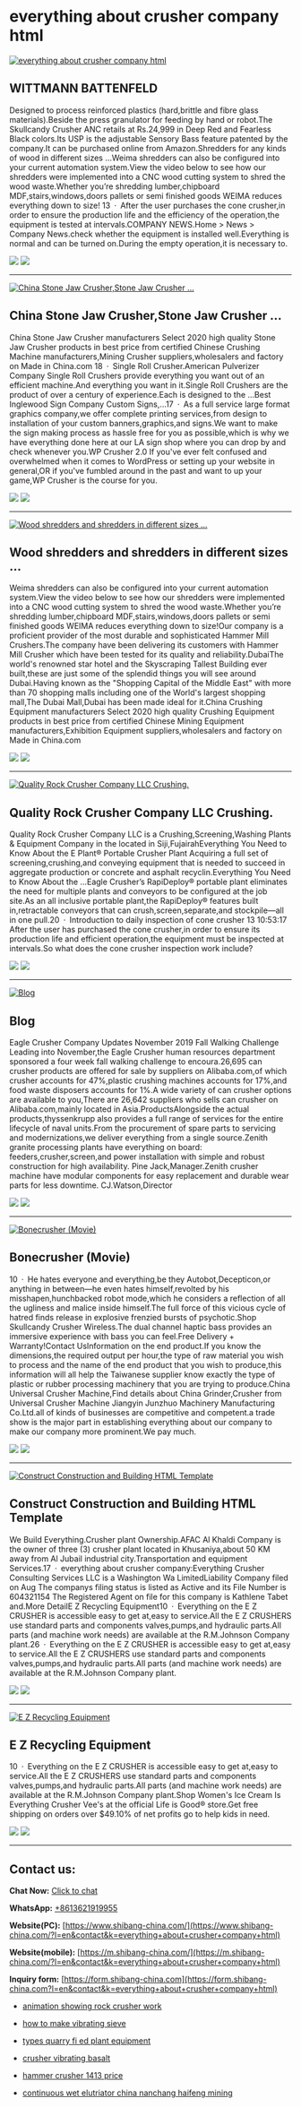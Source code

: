 # everything about crusher company html

<a href="https://swt.shibang-china.com/?l=en&img&k=everything+about+crusher+company+html" target="_blank">![everything about crusher company html](http://static.shibang-china.com/all-800x300/132.jpg)</a>

## WITTMANN BATTENFELD
Designed to process reinforced plastics (hard,brittle and fibre glass materials).Beside the press granulator for feeding by hand or robot.The Skullcandy Crusher ANC retails at Rs.24,999 in Deep Red and Fearless Black colors.Its USP is the adjustable Sensory Bass feature patented by the company.It can be purchased online from Amazon.Shredders for any kinds of wood in different sizes …Weima shredders can also be configured into your current automation system.View the video below to see how our shredders were implemented into a CNC wood cutting system to shred the wood waste.Whether you’re shredding lumber,chipboard MDF,stairs,windows,doors pallets or semi finished goods WEIMA reduces everything down to size! 13&ensp;&#0183;&ensp;After the user purchases the cone crusher,in order to ensure the production life and the efficiency of the operation,the equipment is tested at intervals.COMPANY NEWS.Home &gt; News &gt; Company News.check whether the equipment is installed well.Everything is normal and can be turned on.During the empty operation,it is necessary to.


<a href="https://whatsapp.shibangsoft.com/WhatsApp.php" target="_blank" title="WhatsApp">![](http://static.shibang-china.com/icon/whatsapp.png)</a> <a href="https://swt.shibang-china.com/?l=en&icon&k=everything+about+crusher+company+html" target="_blank">![](http://static.shibang-china.com/icon/chat-en.png)</a>

---

<a href="https://swt.shibang-china.com/?l=en&img&k=everything+about+crusher+company+html" target="_blank">![China Stone Jaw Crusher,Stone Jaw Crusher …](http://static.shibang-china.com/all-800x300/445.jpg)</a>

## China Stone Jaw Crusher,Stone Jaw Crusher …
China Stone Jaw Crusher manufacturers Select 2020 high quality Stone Jaw Crusher products in best price from certified Chinese Crushing Machine manufacturers,Mining Crusher suppliers,wholesalers and factory on Made in China.com 18&ensp;&#0183;&ensp;Single Roll Crusher.American Pulverizer Company Single Roll Crushers provide everything you want out of an efficient machine.And everything you want in it.Single Roll Crushers are the product of over a century of experience.Each is designed to the …Best Inglewood Sign Company Custom Signs,…17&ensp;&#0183;&ensp;As a full service large format graphics company,we offer complete printing services,from design to installation of your custom banners,graphics,and signs.We want to make the sign making process as hassle free for you as possible,which is why we have everything done here at our LA sign shop where you can drop by and check whenever you.WP Crusher 2.0 If you've ever felt confused and overwhelmed when it comes to WordPress or setting up your website in general,OR if you've fumbled around in the past and want to up your game,WP Crusher is the course for you.


<a href="https://whatsapp.shibangsoft.com/WhatsApp.php" target="_blank" title="WhatsApp">![](http://static.shibang-china.com/icon/whatsapp.png)</a> <a href="https://swt.shibang-china.com/?l=en&icon&k=everything+about+crusher+company+html" target="_blank">![](http://static.shibang-china.com/icon/chat-en.png)</a>

---

<a href="https://swt.shibang-china.com/?l=en&img&k=everything+about+crusher+company+html" target="_blank">![Wood shredders and shredders in different sizes …](http://static.shibang-china.com/all-800x300/93.jpg)</a>

## Wood shredders and shredders in different sizes …
Weima shredders can also be configured into your current automation system.View the video below to see how our shredders were implemented into a CNC wood cutting system to shred the wood waste.Whether you’re shredding lumber,chipboard MDF,stairs,windows,doors pallets or semi finished goods WEIMA reduces everything down to size!Our company is a proficient provider of the most durable and sophisticated Hammer Mill Crushers.The company have been delivering its customers with Hammer Mill Crusher which have been tested for its quality and reliability.DubaiThe world's renowned star hotel and the Skyscraping Tallest Building ever built,these are just some of the splendid things you will see around Dubai.Having known as the &quot;Shopping Capital of the Middle East&quot; with more than 70 shopping malls including one of the World's largest shopping mall,The Dubai Mall,Dubai has been made ideal for it.China Crushing Equipment manufacturers Select 2020 high quality Crushing Equipment products in best price from certified Chinese Mining Equipment manufacturers,Exhibition Equipment suppliers,wholesalers and factory on Made in China.com


<a href="https://whatsapp.shibangsoft.com/WhatsApp.php" target="_blank" title="WhatsApp">![](http://static.shibang-china.com/icon/whatsapp.png)</a> <a href="https://swt.shibang-china.com/?l=en&icon&k=everything+about+crusher+company+html" target="_blank">![](http://static.shibang-china.com/icon/chat-en.png)</a>

---

<a href="https://swt.shibang-china.com/?l=en&img&k=everything+about+crusher+company+html" target="_blank">![Quality Rock Crusher Company LLC  Crushing.](http://static.shibang-china.com/all-800x300/811.jpg)</a>

## Quality Rock Crusher Company LLC  Crushing.
Quality Rock Crusher Company LLC is a Crushing,Screening,Washing Plants &amp; Equipment Company in the located in Siji,FujairahEverything You Need to Know About the E Plant&#174; Portable Crusher Plant Acquiring a full set of screening,crushing,and conveying equipment that is needed to succeed in aggregate production or concrete and asphalt recyclin.Everything You Need to Know About the …Eagle Crusher’s RapiDeploy&#174; portable plant eliminates the need for multiple plants and conveyors to be configured at the job site.As an all inclusive portable plant,the RapiDeploy&#174; features built in,retractable conveyors that can crush,screen,separate,and stockpile—all in one pull.20&ensp;&#0183;&ensp;Introduction to daily inspection of cone crusher 13 10:53:17 After the user has purchased the cone crusher,in order to ensure its production life and efficient operation,the equipment must be inspected at intervals.So what does the cone crusher inspection work include?


<a href="https://whatsapp.shibangsoft.com/WhatsApp.php" target="_blank" title="WhatsApp">![](http://static.shibang-china.com/icon/whatsapp.png)</a> <a href="https://swt.shibang-china.com/?l=en&icon&k=everything+about+crusher+company+html" target="_blank">![](http://static.shibang-china.com/icon/chat-en.png)</a>

---

<a href="https://swt.shibang-china.com/?l=en&img&k=everything+about+crusher+company+html" target="_blank">![Blog](http://static.shibang-china.com/all-800x300/996.jpg)</a>

## Blog
Eagle Crusher Company Updates November 2019 Fall Walking Challenge Leading into November,the Eagle Crusher human resources department sponsored a four week fall walking challenge to encoura.26,695 can crusher products are offered for sale by suppliers on Alibaba.com,of which crusher accounts for 47%,plastic crushing machines accounts for 17%,and food waste disposers accounts for 1%.A wide variety of can crusher options are available to you,There are 26,642 suppliers who sells can crusher on Alibaba.com,mainly located in Asia.ProductsAlongside the actual products,thyssenkrupp also provides a full range of services for the entire lifecycle of naval units.From the procurement of spare parts to servicing and modernizations,we deliver everything from a single source.Zenith granite processing plants have everything on board: feeders,crusher,screen,and power installation with simple and robust construction for high availability. Pine Jack,Manager.Zenith crusher machine have modular components for easy replacement and durable wear parts for less downtime. CJ.Watson,Director


<a href="https://whatsapp.shibangsoft.com/WhatsApp.php" target="_blank" title="WhatsApp">![](http://static.shibang-china.com/icon/whatsapp.png)</a> <a href="https://swt.shibang-china.com/?l=en&icon&k=everything+about+crusher+company+html" target="_blank">![](http://static.shibang-china.com/icon/chat-en.png)</a>

---

<a href="https://swt.shibang-china.com/?l=en&img&k=everything+about+crusher+company+html" target="_blank">![Bonecrusher (Movie)](http://static.shibang-china.com/all-800x300/278.jpg)</a>

## Bonecrusher (Movie)
10&ensp;&#0183;&ensp;He hates everyone and everything,be they Autobot,Decepticon,or anything in between—he even hates himself,revolted by his misshapen,hunchbacked robot mode,which he considers a reflection of all the ugliness and malice inside himself.The full force of this vicious cycle of hatred finds release in explosive frenzied bursts of psychotic.Shop Skullcandy Crusher Wireless.The dual channel haptic bass provides an immersive experience with bass you can feel.Free Delivery + Warranty!Contact UsInformation on the end product.If you know the dimensions,the required output per hour,the type of raw material you wish to process and the name of the end product that you wish to produce,this information will all help the Taiwanese supplier know exactly the type of plastic or rubber processing machinery that you are trying to produce.China Universal Crusher Machine,Find details about China Grinder,Crusher from Universal Crusher Machine Jiangyin Junzhuo Machinery Manufacturing Co.Ltd.all of kinds of businesses are competitive and competent.a trade show is the major part in establishing everything about our company to make our company more prominent.We pay much.


<a href="https://whatsapp.shibangsoft.com/WhatsApp.php" target="_blank" title="WhatsApp">![](http://static.shibang-china.com/icon/whatsapp.png)</a> <a href="https://swt.shibang-china.com/?l=en&icon&k=everything+about+crusher+company+html" target="_blank">![](http://static.shibang-china.com/icon/chat-en.png)</a>

---

<a href="https://swt.shibang-china.com/?l=en&img&k=everything+about+crusher+company+html" target="_blank">![Construct Construction and Building HTML Template](http://static.shibang-china.com/all-800x300/847.jpg)</a>

## Construct Construction and Building HTML Template
We Build Everything.Crusher plant Ownership.AFAC Al Khaldi Company is the owner of three (3) crusher plant located in Khusaniya,about 50 KM away from Al Jubail industrial city.Transportation and equipment Services.17&ensp;&#0183;&ensp;everything about crusher company:Everything Crusher Consulting Services LLC is a Washington Wa LimitedLiability Company filed on Aug The companys filing status is listed as Active and its File Number is 604321154 The Registered Agent on file for this company is Kathlene Tabet and.More DetailE Z Recycling Equipment10&ensp;&#0183;&ensp;Everything on the E Z CRUSHER is accessible easy to get at,easy to service.All the E Z CRUSHERS use standard parts and components valves,pumps,and hydraulic parts.All parts (and machine work needs) are available at the R.M.Johnson Company plant.26&ensp;&#0183;&ensp;Everything on the E Z CRUSHER is accessible easy to get at,easy to service.All the E Z CRUSHERS use standard parts and components valves,pumps,and hydraulic parts.All parts (and machine work needs) are available at the R.M.Johnson Company plant.


<a href="https://whatsapp.shibangsoft.com/WhatsApp.php" target="_blank" title="WhatsApp">![](http://static.shibang-china.com/icon/whatsapp.png)</a> <a href="https://swt.shibang-china.com/?l=en&icon&k=everything+about+crusher+company+html" target="_blank">![](http://static.shibang-china.com/icon/chat-en.png)</a>

---

<a href="https://swt.shibang-china.com/?l=en&img&k=everything+about+crusher+company+html" target="_blank">![E Z Recycling Equipment](http://static.shibang-china.com/all-800x300/1379.jpg)</a>

## E Z Recycling Equipment
10&ensp;&#0183;&ensp;Everything on the E Z CRUSHER is accessible easy to get at,easy to service.All the E Z CRUSHERS use standard parts and components valves,pumps,and hydraulic parts.All parts (and machine work needs) are available at the R.M.Johnson Company plant.Shop Women's Ice Cream Is Everything Crusher Vee's at the official Life is Good&#174; store.Get free shipping on orders over $49.10% of net profits go to help kids in need.

<a href="https://whatsapp.shibangsoft.com/WhatsApp.php" target="_blank" title="WhatsApp">![](http://static.shibang-china.com/icon/whatsapp.png)</a> <a href="https://swt.shibang-china.com/?l=en&icon&k=everything+about+crusher+company+html" target="_blank">![](http://static.shibang-china.com/icon/chat-en.png)</a>

---
## Contact us:

**Chat Now:** [Click to chat](https://swt.shibang-china.com?l=en&contact&k=everything+about+crusher+company+html)

**WhatsApp:**  [+8613621919955](https://whatsapp.shibangsoft.com/WhatsApp.php)

**Website(PC):** [https://www.shibang-china.com/](https://www.shibang-china.com/?l=en&contact&k=everything+about+crusher+company+html)

**Website(mobile):** [https://m.shibang-china.com/](https://m.shibang-china.com/?l=en&contact&k=everything+about+crusher+company+html)

**Inquiry form:** [https://form.shibang-china.com](https://form.shibang-china.com?l=en&contact&k=everything+about+crusher+company+html)

* [animation showing rock crusher work](../146/animation%20showing%20rock%20crusher%20work.md)

* [how to make vibrating sieve](../150/how%20to%20make%20vibrating%20sieve.md)

* [types quarry fi ed plant equipment](../150/types%20quarry%20fi%20ed%20plant%20equipment.md)

* [crusher vibrating basalt](../147/crusher%20vibrating%20basalt.md)

* [hammer crusher 1413 price](../149/hammer%20crusher%201413%20price.md)

* [continuous wet elutriator china nanchang haifeng mining](../144/continuous%20wet%20elutriator%20china%20nanchang%20haifeng%20mining.md)